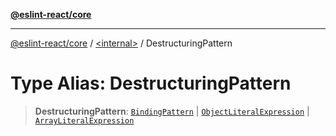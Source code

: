 [**@eslint-react/core**](../../README.md)

***

[@eslint-react/core](../../README.md) / [\<internal\>](../README.md) / DestructuringPattern

# Type Alias: DestructuringPattern

> **DestructuringPattern**: [`BindingPattern`](BindingPattern.md) \| [`ObjectLiteralExpression`](../interfaces/ObjectLiteralExpression.md) \| [`ArrayLiteralExpression`](../interfaces/ArrayLiteralExpression.md)
